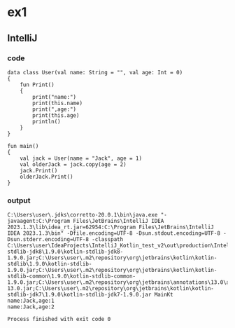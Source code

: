 # ex1
## IntelliJ
### code
    data class User(val name: String = "", val age: Int = 0)
    {
        fun Print()
        {
            print("name:")
            print(this.name)
            print(",age:")
            print(this.age)
            println()
        }
    }
    
    fun main()
    {
        val jack = User(name = "Jack", age = 1)
        val olderJack = jack.copy(age = 2)
        jack.Print()
        olderJack.Print()
    }
### output
    C:\Users\user\.jdks\corretto-20.0.1\bin\java.exe "-javaagent:C:\Program Files\JetBrains\IntelliJ IDEA 2023.1.3\lib\idea_rt.jar=62954:C:\Program Files\JetBrains\IntelliJ IDEA 2023.1.3\bin" -Dfile.encoding=UTF-8 -Dsun.stdout.encoding=UTF-8 -Dsun.stderr.encoding=UTF-8 -classpath C:\Users\user\IdeaProjects\IntelliJ_Kotlin_test_v2\out\production\IntelliJ_Kotlin_test_v2;C:\Users\user\.m2\repository\org\jetbrains\kotlin\kotlin-stdlib-jdk8\1.9.0\kotlin-stdlib-jdk8-1.9.0.jar;C:\Users\user\.m2\repository\org\jetbrains\kotlin\kotlin-stdlib\1.9.0\kotlin-stdlib-1.9.0.jar;C:\Users\user\.m2\repository\org\jetbrains\kotlin\kotlin-stdlib-common\1.9.0\kotlin-stdlib-common-1.9.0.jar;C:\Users\user\.m2\repository\org\jetbrains\annotations\13.0\annotations-13.0.jar;C:\Users\user\.m2\repository\org\jetbrains\kotlin\kotlin-stdlib-jdk7\1.9.0\kotlin-stdlib-jdk7-1.9.0.jar MainKt
    name:Jack,age:1
    name:Jack,age:2
    
    Process finished with exit code 0
